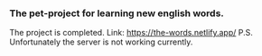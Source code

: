 ### The pet-project for learning new english words.

The project is completed.
Link: https://the-words.netlify.app/
P.S. Unfortunately the server is not working currently.

